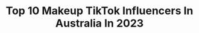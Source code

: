 ---
title: Top 10 Makeup TikTok Influencers In Australia In 2023
description: >-
  Find top makeup TikTok influencers in Australia in 2023. Most popular hashtags: #makeup #fyp #makeupartist #foryoupage.
platform: TikTok
hits: 303
text_top: Identify the most popular TikTok influencers on inBeat.
text_bottom: Our database has 303 TikTok influencers like this in Australia for you to work with.
profiles:
  - username: "sam.b.perry"
    fullname: >-
      sam.b.perry
    bio: >-
      💖21💖 🇦🇺 Aussie 🇦🇺 Makeup, trapeze & life Born Bred Talent
    location: "Australia"
    followers: 755600
    engagement: 2426
    commentsToLikes: 0.043351
    id: ck9k4demvs0by0j78u1wfd7d2
    verified: true
    hashtags: "#hogwarts, #harrypotter, #makeup, #duet"
  - username: "makeupbymyke"
    fullname: >-
      Makeup By Myke
    bio: >-
      Just a boy who loves makeup. 26, 6”2, AU 🇦🇺 I do it for the girls & the gays
    location: "Australia"
    followers: 63700
    engagement: 2427
    commentsToLikes: 0.031355
    id: ck8nitp74791v0j78rw1i3ja7
    verified: false
    hashtags: "#keepingitcute, #foryoupage, #fyp, #hiddentalents"
  - username: "kathryndenny"
    fullname: >-
      Kathryn Denny
    bio: >-
      DAILY VLOGS + MAKEUP CHALLENGES • Come join me on Instagram • 24 | Mumma | Aus
    location: "Australia"
    followers: 513500
    engagement: 1986
    commentsToLikes: 0.003474
    id: ckbbfthod4h680j23jwouzndc
    verified: false
    hashtags: "#dayinmylife, #vlog, #makeup, #selfemployed"
  - username: "reddelicious000"
    fullname: >-
      Kellie Smith
    bio: >-
      📸 IG: @reddelicious000 🎥 YouTube: reddelicious000 Kmart | Makeup | Curves
    location: "Australia"
    followers: 4444
    engagement: 868
    commentsToLikes: 0.114129
    id: ckbrcfl0iqbks0j23ap5qmsul
    verified: false
    hashtags: "#over50s, #over40s, #redhair, #newfriends"
  - username: "a.o.h.m"
    fullname: >-
      𝔸𝕝𝕠𝕟𝕕𝕣𝕒 𝔾𝕒𝕥𝕒é
    bio: >-
      Hair & Makeup School! 📍Melbourne, AU 🌍 ✨A.O.H.M✨ we might follow you back!
    location: "Australia"
    followers: 16200
    engagement: 937
    commentsToLikes: 0.222024
    id: ckc7gm7nnp2f70j23epnniv10
    verified: false
    hashtags: "#viral, #fyp, #ap, #cd"
  - username: "ains_mua"
    fullname: >-
      Ainsley
    bio: >-
      🎉 22 | passion for makeup 💄| Victoria, Aus 🇦🇺 | Follow me on Instagram ⬇️
    location: "Australia"
    followers: 80800
    engagement: 1592
    commentsToLikes: 0.024373
    id: ckacvdkh0n86g0i78i70ejx48
    verified: false
    hashtags: "#fyp, #foryoupage, #paint, #makeupart"
  - username: "ke_ke_makeup"
    fullname: >-
      Keylee Cochrane 
    bio: >-
      Aussie 18 Country Girl Insta: keyleemakeup_13 Makeup & Drawing/Painting/Horses
    location: "Australia"
    followers: 36200
    engagement: 1586
    commentsToLikes: 0.007327
    id: cka0hzpthbhb00i78bz5tdmpo
    verified: false
    hashtags: "#creativemakeup, #puppies, #artist, #painting"
  - username: "shestly01"
    fullname: >-
      shestly01 
    bio: >-
      Daily updates on IG stories makeupbynamrata❤️ boutique acc frozen 👇link
    location: "Australia"
    followers: 150900
    engagement: 380
    commentsToLikes: 0.043682
    id: ckceiokjjr2ht0j23j9rjbx9h
    verified: false
    hashtags: ""
  - username: "duchess_of_tiktok"
    fullname: >-
      Duchess of Tiktok
    bio: >-
      New to Tiktok & Victims of Lockdown International MakeUp & Hair Artist 🇦🇺 🇵🇭
    location: "Australia"
    followers: 107800
    engagement: 366
    commentsToLikes: 0.059197
    id: ckal7zgafhdtl0i78cz81eo8r
    verified: false
    hashtags: "#fun, #funny, #duet, #love"
  - username: "janellemyh"
    fullname: >-
      Janelle Han
    bio: >-
      🤪 insta @janellemyh Perth, Australia i do makeup n stuff
    location: "Australia"
    followers: 111900
    engagement: 1397
    commentsToLikes: 0.012109
    id: ckbqpqsahak5t0j2322guqipb
    verified: false
    hashtags: "#perth, #australia, #makeuptrends, #vlog"
---